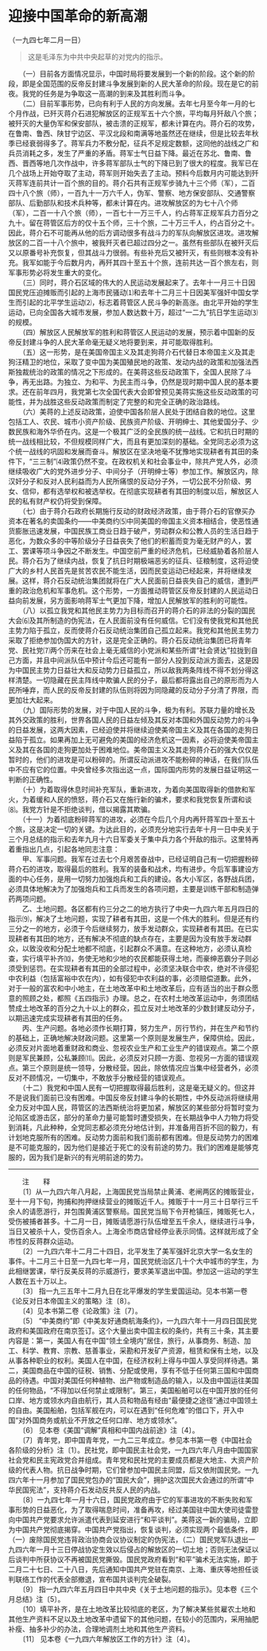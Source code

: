 # 迎接中国革命的新高潮  
（一九四七年二月一日）  
  
> 这是毛泽东为中共中央起草的对党内的指示。   
  
　　（一）目前各方面情况显示，中国时局将要发展到一个新的阶段。这个新的阶段，即是全国范围的反帝反封建斗争发展到新的人民大革命的阶段。现在是它的前夜。我党的任务是为争取这一高潮的到来及其胜利而斗争。   
　　（二）目前军事形势，已向有利于人民的方向发展。去年七月至今年一月的七个月作战，已歼灭蒋介石进犯解放区的正规军五十六个旅，平均每月歼敌八个旅；被歼灭的大量伪军和保安部队，被击溃的正规军，都未计算在内。蒋介石的攻势，在鲁南、鲁西、陕甘宁边区、平汉北段和南满等地虽然还在继续，但是比较去年秋季已经衰弱得多了。蒋军兵力不敷分配，征兵不足规定数额，这同他的战线之广和兵员消耗之多，发生了严重的矛盾。蒋军士气日益下降。最近在苏北、鲁南、鲁西、晋西等地几次作战中，许多蒋军部队士气的下降已到了很大的程度。我军已在几个战场上开始夺取了主动，蒋军则开始失去了主动。预料今后数月内可能达到歼灭蒋军连前共计一百个旅的目的。蒋介石共有正规军步骑九十三个师（军），二百四十八个旅（师），一百九十一万六千人，伪军、警察、地方保安部队、交通警察部队、后勤部队和技术兵种等，都未计算在内。进攻解放区的为七十八个师（军），二百一十八个旅（师），一百七十一万三千人，约占蒋军正规军兵力百分之九十。留在蒋管区后方的仅十五个师，三十个旅，二十万三千人，约占百分之十。因此，蒋介石不可能再从他的后方调动很多有战斗力的军队向解放区进攻。进攻解放区的二百一十八个旅中，被我歼灭者已超过四分之一。虽然有些部队在被歼灭后又以原番号补充恢复，但其战斗力很弱。有些补充后又被歼灭，有些则根本没有补充。我军如能于今后数月内，再歼其四十至五十个旅，连前共达一百个旅左右，则军事形势必将发生重大的变化。   
　　（三）同时，蒋介石区域的伟大的人民运动发展起来了。去年十一月三十日因国民党压迫摊贩而引起的上海市民骚动⑴和去年十二月三十日因美军强奸中国女学生而引起的北平学生运动⑵，标志着蒋管区人民斗争的新高涨。由北平开始的学生运动，已向全国各大城市发展，参加人数达数十万，超过“一二九”抗日学生运动⑶的规模。   
　　（四）解放区人民解放军的胜利和蒋管区人民运动的发展，预示着中国新的反帝反封建斗争的人民大革命毫无疑义地将要到来，并可能取得胜利。   
　　（五）这一形势，是在美国帝国主义及其走狗蒋介石代替日本帝国主义及其走狗汪精卫的地位，采取了变中国为美国殖民地的政策、发动内战的政策和加强法西斯独裁统治的政策的情况之下形成的。在美蒋这些反动政策下，全国人民除了斗争，再无出路。为独立、为和平、为民主而斗争，仍然是现时期中国人民的基本要求。还在前年四月，我党第七次全国代表大会即曾预见美蒋实施这些反动政策的可能性，并为战胜这些反动政策而制定了完整的和完全正确的政治路线。   
　　（六）美蒋的上述反动政策，迫使中国各阶层人民处于团结自救的地位。这里包括工人、农民、城市小资产阶级、民族资产阶级、开明绅士、其他爱国分子、少数民族和海外华侨在内。这是一个极其广泛的全民族的统一战线。它和抗日时期的统一战线相比较，不但规模同样广大，而且有更加深刻的基础。全党同志必须为这个统一战线的巩固和发展而奋斗。解放区在坚决地毫不犹豫地实现耕者有其田的条件下，“三三制”⑷政策仍然不变。在政权机关和社会事业中，除共产党人外，必须继续吸收广大的党外进步分子、中间分子（开明绅士等）参加工作。解放区内，除汉奸分子和反对人民利益而为人民所痛恨的反动分子外，一切公民不分阶级、男女、信仰，都有选举权和被选举权。在彻底实现耕者有其田的制度以后，解放区人民的私有财产权仍将受到保障。   
　　（七）由于蒋介石政府长期施行反动的财政经济政策，由于蒋介石的官僚买办资本在著名的卖国条约——中美商约⑸中同美国的帝国主义资本相结合，使恶性通货膨胀迅速发展，中国民族工商业日趋于破产，劳动群众和公教人员的生活日趋于恶化，为数众多的中等阶级分子日益丧失了他们的积蓄而变为毫无财产的人，罢工、罢课等项斗争因之不断发生。中国空前严重的经济危机，已经威胁着各阶层人民。蒋介石为了继续内战，恢复了抗日时期极端恶劣的征兵、征粮制度，这将迫使广大的乡村人民首先是贫苦农民不能生活，因而民变运动已经起来，并将继续发展。这样，蒋介石反动统治集团就将在广大人民面前日益丧失自己的威信，遭到严重的政治危机和军事危机。这个形势，一方面推动蒋管区反帝反封建的人民运动日益向前发展，另方面影响蒋军士气更加下降，增加人民解放军的胜利的可能性。   
　　（八）以孤立我党和其他民主势力为目标而召开的蒋介石的非法的分裂的国民大会⑹及其所制造的伪宪法，在人民面前没有任何威信。它们没有使我党和其他民主势力陷于孤立，反而使蒋介石反动统治集团自己孤立起来。我党和其他民主势力采取了拒绝参加伪国大的方针，这是完全正确的。蒋介石反动统治集团已将青年党、民社党⑺两个历来在社会上毫无威信的小党派和某些所谓“社会贤达”拉拢到自己方面，并且中间派队伍中预计今后还可能有一部分人投到反动派方面去，这是因为中国民主势力日益壮大和反动势力日益孤立，所以敌我两条阵线不得不划分得这样清楚。一切隐藏在民主阵线中欺骗人民的分子，最后都将露出自己的原形而为人民所唾弃，而人民的反帝反封建的队伍则将因为同隐藏的反动分子分清了界限，而更加壮大起来。   
　　（九）国际形势的发展，对于中国人民的斗争，极为有利。苏联力量的增长及其外交政策的胜利，世界各国人民的日益左倾及其反对本国和外国反动势力的斗争的日益发展，这两大因素，已经迫使并将继续迫使美帝国主义及其在各国的走狗日益陷于孤立。如果再加上无可避免的美国的经济危机这一因素，必将迫使美帝国主义及其在各国的走狗更加处于困难地位。美帝国主义及其走狗蒋介石的强大仅仅是暂时的，他们的进攻是可以粉碎的。所谓反动派进攻不能粉碎的神话，在我们队伍中不应有它的位置。中央曾经多次指出这一点，国际国内形势的发展日益证明这一判断的正确性。   
　　（十）为着取得休息时间补充军队，重新进攻，为着向美国取得新的借款和军火，为着缓和人民的愤怒，蒋介石又在施行新的骗术，要求和我党恢复所谓和谈⑻。我党方针是不拒绝谈判，借以揭露其欺骗。   
　　（十一）为着彻底粉碎蒋军的进攻，必须在今后几个月内再歼蒋军四十至五十个旅，这是决定一切的关键。为达此目的，必须充分地实行去年十月一日中央关于三个月总结的指示和去年九月十六日军委关于集中兵力各个歼敌的指示。这里特再着重指出几点，引起各地同志注意：   
　　甲、军事问题。我军在过去七个月艰苦奋战中，已经证明自己有一切把握粉碎蒋介石的进攻，取得最后的胜利。我军的装备和战术，均有进步。今后军事建设方面的中心任务，是用一切努力加强炮兵和工兵的建设。各大小军区，各野战兵团，必须具体地解决为了加强炮兵和工兵而发生的各项问题，主要是训练干部和制造弹药两项问题。   
　　乙、土地问题。各区都有约三分之二的地方执行了中央一九四六年五月四日的指示⑼，解决了土地问题，实现了耕者有其田，这是一个伟大的胜利。但是还有约三分之一的地方，必须于今后继续努力，放手发动群众，实现耕者有其田。在已实现耕者有其田的地方，还有解决不彻底的缺点存在，主要是因为没有放手发动群众，以致没收和分配土地都不彻底，引起群众不满意。在这种地方，必须认真检查，实行填平补齐⑽，务使无地和少地的农民都能获得土地，而豪绅恶霸分子则必须受到惩罚。在实现耕者有其田的全部过程中，必须坚决联合中农，绝对不许侵犯中农利益（包括富裕中农在内），如有侵犯中农利益的事，必须赔偿道歉。此外，对于一般的富农和中小地主，在土地改革中和土地改革后，应有适当的出于群众愿意的照顾之处，都照《五四指示》办理。总之，在农村土地改革运动中，务须团结赞成土地改革的百分之九十以上的群众，孤立反对土地改革的少数封建反动分子，以期迅速完成实现耕者有其田的任务。   
　　丙、生产问题。各地必须作长期打算，努力生产，厉行节约，并在生产和节约的基础上，正确地解决财政问题。这里第一个原则是发展生产，保障供给。因此，必须反对片面地着重财政和商业、忽视农业生产和工业生产的错误观点。第二个原则是军民兼顾，公私兼顾⑾。因此，必须反对只顾一方面、忽视另一方面的错误观点。第三个原则是统一领导，分散经营。因此，除依情况应当集中经营者外，必须反对不顾情况，一切集中，不敢放手分散经营的错误观点。   
　　（十二）我党和中国人民有一切把握取得最后胜利，这是毫无疑义的。但这并不是说我们面前已没有困难。中国反帝反封建斗争的长期性，中外反动派将继续用全力反对中国人民，蒋管区的法西斯统治将更加紧，解放区的某些部分将暂时变为沦陷区或游击区，部分的革命力量可能暂时遭受损失，在长期战争中人力物力将受到消耗，凡此种种，全党同志都必须充分地估计到，并准备用百折不回的毅力，有计划地克服所有的困难。反动势力面前和我们面前都有困难。但是反动势力的困难是不可能克服的，因为他们是接近于死亡的没有前途的势力。我们的困难是能够克服的，因为我们是新兴的有光明前途的势力。   
  
  
------------------  
　　注　　释   
　　〔1〕从一九四六年八月起，上海国民党当局禁止黄浦、老闸两区的摊贩营业，至十一月下旬，拘捕和拘押继续营业的摊贩近千人。摊贩于十一月三十日举行三千余人的请愿游行，并包围黄浦区警察局。国民党当局下令开枪镇压，摊贩死七人，受伤被捕者甚多。十二月一日，摊贩请愿游行队伍增至五千余人，继续进行斗争，当日又被杀十人，受伤百余人。上海全市商店曾经停业表示同情。这样就形成了全市性的反蒋群众运动。   
　　〔2〕一九四六年十二月二十四日，北平发生了美军强奸北京大学一名女生的事件。十二月三十日至一九四七年一月，国民党统治区几十个大中城市的学生，为此相继罢课，举行反美反蒋的示威游行，要求美军退出中国。参加这一运动的学生人数在五十万以上。   
　　〔3〕 指一九三五年十二月九日在北平爆发的学生爱国运动。见本书第一卷《论反对日本帝国主义的策略》注〔8〕。   
　　〔4〕见本书第二卷《论政策》注〔7〕。   
　　〔5〕 “中美商约”即《中美友好通商航海条约》，一九四六年十一月四日国民党政府和美国政府在南京签订。这个大量出卖中国主权的条约，共有三十条，其主要内容是：第一，美国人有在中国“领土全境内”居住，旅行，从事商务、制造、加工、科学、教育、宗教、慈善事业，采勘和开发矿产资源，租赁和保有土地，以及从事各种职业的权利。美国人在中国，在经济权利上得与中国人享受同样待遇。第二，美国商品在中国的征税、销售、分配或使用，享有不低于任何第三国和中国商品的待遇。中国对美国任何种植物、出产物或制造品的输入，以及由中国运往美国的任何物品，“不得加以任何禁止或限制”。第三，美国船舶可以在中国开放的任何口岸、地方或领水内自由航行，其人员和物品有经由“最便捷之途径”通过中国领土的自由。美国船舶，包括军舰在内，可以在遇到“任何危难”的借口下，开入中国“对外国商务或航业不开放之任何口岸、地方或领水”。   
　　〔6〕 见本卷《美国“调解”真相和中国内战前途》注〔4〕。   
　　〔7〕青年党，即中国青年党，一九二三年成立。参见本书第一卷《中国社会各阶级的分析》注〔1〕。民社党，即中国民主社会党，一九四六年八月由中国国家社会党和民主宪政党合并组成。青年党和民社党的主要成员都是大地主、大资产阶级的代表人物。抗日战争时期，它们曾参加中国民主同盟，后又依附国民党。一九四六年十一月参加了国民党包办的“国民大会”，拥护这次国民大会通过的所谓“中华民国宪法”，支持蒋介石发动反共反人民的内战。   
　　〔8〕一九四七年一月十六日，国民党政府由于它的军事进攻的不断失败和军事形势的日益恶化，为了取得喘息时间，准备再攻，经过美国驻中国大使司徒雷登向中国共产党要求允许派遣代表到延安进行“和平谈判”。美蒋这一新的骗局，立即为中国共产党彻底揭穿。中国共产党指出，恢复谈判，必须实现两个最低条件，即（一）废除国民党违背政治协商会议协议制定的伪宪法，（二）国民党军队退出一九四六年一月十三日停战协定生效以后侵占的解放区的一切土地；否则无法保证以后谈判中所获协议不再被国民党撕毁。国民党政府看到“和平”骗术无法实施，即于二月二十七日、二十八日，先后通知中国共产党驻在南京、上海、重庆等地担任谈判联络工作的代表全部撤退，宣布国共谈判完全破裂。   
　　〔9〕 指一九四六年五月四日中共中央《关于土地问题的指示》。见本卷《三个月总结》注〔5〕。   
　　〔10〕填平补齐，是在土地改革比较彻底的老区，为了解决某些贫雇农土地和其他生产资料不足以及土地改革中遗留下的其他问题，在较小的范围内，采用抽肥补瘦、抽多补少的办法，合理地调剂土地和其他生产资料。   
　　〔11〕 见本卷《一九四六年解放区工作的方针》注〔4〕。   